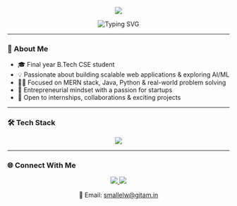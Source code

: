 <!-- Waving Banner -->
<p align="center">
  <img src="https://capsule-render.vercel.app/api?type=waving&color=0d1117&height=250&section=header&text=Hi,%20I'm%20Sahil%20👋&fontSize=40&fontAlignY=40&desc=Software%20Developer%20%7C%20MERN%20%7C%20Java%20%7C%20Python%20%7C%20AI/ML&descSize=20&descAlignY=60&theme=tokyonight" />
</p>

<p align="center">
  <img src="https://readme-typing-svg.demolab.com?font=Fira+Code&size=22&pause=1000&color=58A6FF&center=true&vCenter=true&width=500&lines=Final+Year+B.Tech+CSE+Student;MERN+Stack+%7C+Java+%7C+Python+%7C+AI/ML;Entrepreneur+%7C+Full-Stack+Developer" alt="Typing SVG" />
</p>

---

### 🚀 About Me

- 🎓 Final year B.Tech CSE student  
- 💡 Passionate about building scalable web applications & exploring AI/ML  
- 👨‍💻 Focused on MERN stack, Java, Python & real-world problem solving  
- 💼 Entrepreneurial mindset with a passion for startups  
- 🤝 Open to internships, collaborations & exciting projects

---

### 🛠 Tech Stack

<p align="center">
  <img src="https://skillicons.dev/icons?i=js,cpp,python,java,html,css,react,nodejs,express,mongodb,mysql,tailwind,git,github,vscode" />
</p>

---

### 🌐 Connect With Me

<p align="center">
  <a href="https://www.linkedin.com/in/sahil-mallelwar-439082325" target="_blank">
    <img src="https://img.shields.io/badge/-LinkedIn-blue?style=for-the-badge&logo=linkedin" />
  </a>
  <a href="https://mail.google.com/mail/?view=cm&to=smallelw@gitam.in" target="_blank">
    <img src="https://img.shields.io/badge/-smallelw@gitam.in-D14836?style=for-the-badge&logo=gmail&logoColor=white" />
  </a>
</p>

<p align="center">
  📧 Email: <a href="mailto:smallelw@gitam.in">smallelw@gitam.in</a>
</p>



